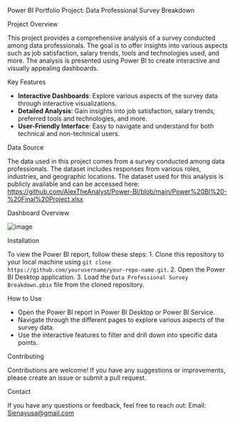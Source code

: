 Power BI Portfolio Project: Data Professional Survey Breakdown


Project Overview

  This project provides a comprehensive analysis of a survey conducted among data professionals. The goal is to offer insights into various aspects such as job satisfaction, salary trends, tools and technologies used, and more. The analysis is presented using Power BI     to create interactive and visually appealing dashboards.




Key Features

  - **Interactive Dashboards**: Explore various aspects of the survey data through interactive visualizations.
  - **Detailed Analysis**: Gain insights into job satisfaction, salary trends, preferred tools and technologies, and more.
  - **User-Friendly Interface**: Easy to navigate and understand for both technical and non-technical users.




Data Source

  The data used in this project comes from a survey conducted among data professionals. The dataset includes responses from various roles, industries, and geographic locations.
  The dataset used for this analysis is publicly available and can be accessed here: https://github.com/AlexTheAnalyst/Power-BI/blob/main/Power%20BI%20-%20Final%20Project.xlsx




Dashboard Overview

 ![image](https://github.com/user-attachments/assets/e24f42fb-fc33-4415-949d-db189a47afcb)



 
Installation

  To view the Power BI report, follow these steps:
    1. Clone this repository to your local machine using `git clone https://github.com/yourusername/your-repo-name.git`.
    2. Open the Power BI Desktop application.
    3. Load the `Data Professional Survey Breakdown.pbix` file from the cloned repository.




How to Use

  - Open the Power BI report in Power BI Desktop or Power BI Service.
  - Navigate through the different pages to explore various aspects of the survey data.
  - Use the interactive features to filter and drill down into specific data points.




Contributing

  Contributions are welcome! If you have any suggestions or improvements, please create an issue or submit a pull request.




Contact

  If you have any questions or feedback, feel free to reach out:
  Email: Sienayusa@gmail.com

